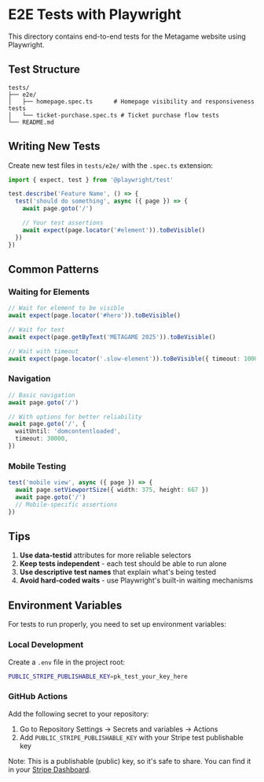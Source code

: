 # E2E Tests with Playwright

This directory contains end-to-end tests for the Metagame website using Playwright.

## Test Structure

```
tests/
├── e2e/
│   ├── homepage.spec.ts      # Homepage visibility and responsiveness tests
│   └── ticket-purchase.spec.ts # Ticket purchase flow tests
└── README.md
```

## Writing New Tests

Create new test files in `tests/e2e/` with the `.spec.ts` extension:

```typescript
import { expect, test } from '@playwright/test'

test.describe('Feature Name', () => {
  test('should do something', async ({ page }) => {
    await page.goto('/')

    // Your test assertions
    await expect(page.locator('#element')).toBeVisible()
  })
})
```

## Common Patterns

### Waiting for Elements

```typescript
// Wait for element to be visible
await expect(page.locator('#hero')).toBeVisible()

// Wait for text
await expect(page.getByText('METAGAME 2025')).toBeVisible()

// Wait with timeout
await expect(page.locator('.slow-element')).toBeVisible({ timeout: 10000 })
```

### Navigation

```typescript
// Basic navigation
await page.goto('/')

// With options for better reliability
await page.goto('/', {
  waitUntil: 'domcontentloaded',
  timeout: 30000,
})
```

### Mobile Testing

```typescript
test('mobile view', async ({ page }) => {
  await page.setViewportSize({ width: 375, height: 667 })
  await page.goto('/')
  // Mobile-specific assertions
})
```

## Tips

1. **Use data-testid** attributes for more reliable selectors
2. **Keep tests independent** - each test should be able to run alone
3. **Use descriptive test names** that explain what's being tested
4. **Avoid hard-coded waits** - use Playwright's built-in waiting mechanisms

## Environment Variables

For tests to run properly, you need to set up environment variables:

### Local Development

Create a `.env` file in the project root:

```bash
PUBLIC_STRIPE_PUBLISHABLE_KEY=pk_test_your_key_here
```

### GitHub Actions

Add the following secret to your repository:

1. Go to Repository Settings → Secrets and variables → Actions
2. Add `PUBLIC_STRIPE_PUBLISHABLE_KEY` with your Stripe test publishable key

Note: This is a publishable (public) key, so it's safe to share. You can find it in your [Stripe Dashboard](https://dashboard.stripe.com/test/apikeys).
